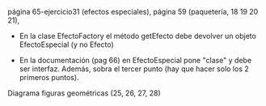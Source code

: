 página 65-ejercicio31 (efectos especiales), página 59 (paquetería, 18 19 20 21), 

- En la clase EfectoFactory el método getEfecto debe devolver un objeto EfectoEspecial (y no Efecto)

- En la documentación (pag 66) en EfectoEspecial pone "clase" y debe ser interfaz. Además, sobra el tercer punto (hay que hacer solo los 2 primeros puntos).

Diagrama figuras geométricas (25, 26, 27, 28)